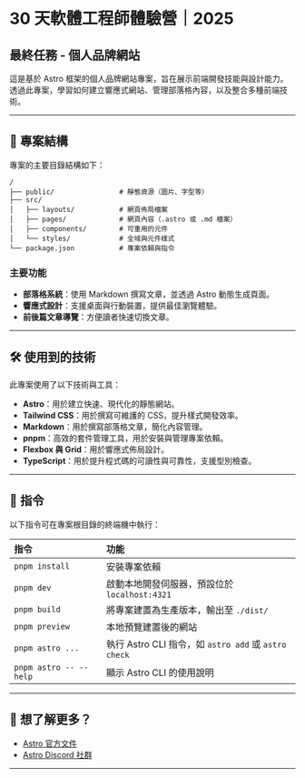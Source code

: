 # 30 天軟體工程師體驗營｜2025  
## 最終任務 - 個人品牌網站

這是基於 Astro 框架的個人品牌網站專案，旨在展示前端開發技能與設計能力。透過此專案，學習如何建立響應式網站、管理部落格內容，以及整合多種前端技術。

---

## 🚀 專案結構

專案的主要目錄結構如下：

```text
/
├── public/                # 靜態資源（圖片、字型等）
├── src/
│   ├── layouts/           # 網頁佈局檔案
│   ├── pages/             # 網頁內容（.astro 或 .md 檔案）
│   ├── components/        # 可重用的元件
│   └── styles/            # 全域與元件樣式
└── package.json           # 專案依賴與指令
```

### 主要功能
- **部落格系統**：使用 Markdown 撰寫文章，並透過 Astro 動態生成頁面。
- **響應式設計**：支援桌面與行動裝置，提供最佳瀏覽體驗。
- **前後篇文章導覽**：方便讀者快速切換文章。

---
## 🛠 使用到的技術

此專案使用了以下技術與工具：
- **Astro**：用於建立快速、現代化的靜態網站。
- **Tailwind CSS**：用於撰寫可維護的 CSS，提升樣式開發效率。
- **Markdown**：用於撰寫部落格文章，簡化內容管理。
- **pnpm**：高效的套件管理工具，用於安裝與管理專案依賴。
- **Flexbox 與 Grid**：用於響應式佈局設計。
- **TypeScript**：用於提升程式碼的可讀性與可靠性，支援型別檢查。

---

## 🧞 指令

以下指令可在專案根目錄的終端機中執行：

| 指令                     | 功能                                           |
| :----------------------- | :--------------------------------------------- |
| `pnpm install`           | 安裝專案依賴                                   |
| `pnpm dev`               | 啟動本地開發伺服器，預設位於 `localhost:4321` |
| `pnpm build`             | 將專案建置為生產版本，輸出至 `./dist/`         |
| `pnpm preview`           | 本地預覽建置後的網站                          |
| `pnpm astro ...`         | 執行 Astro CLI 指令，如 `astro add` 或 `astro check` |
| `pnpm astro -- --help`   | 顯示 Astro CLI 的使用說明                     |

---

## 👀 想了解更多？

- [Astro 官方文件](https://docs.astro.build)
- [Astro Discord 社群](https://astro.build/chat)

---